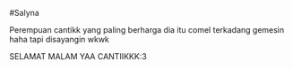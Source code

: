 #Salyna

  Perempuan cantikk yang paling berharga
  dia itu comel terkadang gemesin haha
  tapi disayangin wkwk
  
SELAMAT MALAM YAA CANTIIKKK:3
